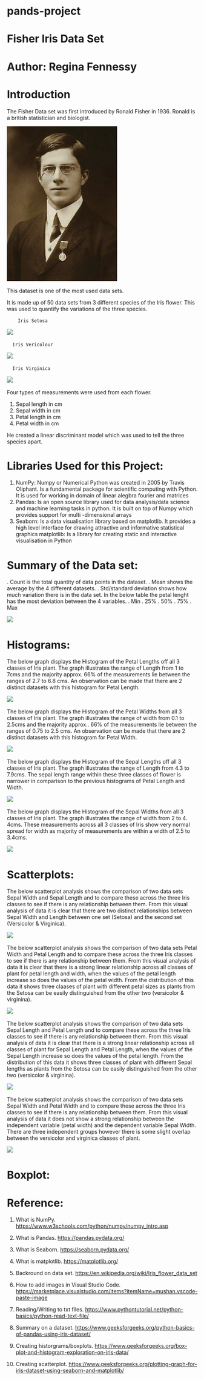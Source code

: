 # pands-project
# Fisher Iris Data Set
# Author: Regina Fennessy

# Introduction
The Fisher Data set was first introduced by Ronald Fisher in 1936. Ronald is a british statistician and biologist.

![](2022-04-29-11-57-28.png)

This dataset is one of the most used data sets.

It is made up of 50 data sets from 3 different species of the Iris flower. 
This was used to quantify the variations of the three species.

        Iris Setosa                            
![](2022-04-29-11-59-18.png) 

      Iris Vericolour   
![](2022-04-29-11-59-53.png)      

      Iris Virginica
![](2022-04-29-12-00-14.png)

Four types of measurements were used from each flower. 

1. Sepal length in cm
2. Sepal width in cm
3. Petal length in cm
4. Petal width in cm

He created a linear discriminant model which was used to tell the three species apart.


# Libraries Used for this Project:

1. NumPy: Numpy or Numerical Python was created in 2005 by Travis Oliphant. Is a fundamental package for scientific computing with Python. It is used for working in domain of linear alegbra fourier and matrices
2. Pandas: Is an open source library used for data analysis/data science and machine learning tasks in python. It is built on top of Numpy which provides support for multi -dimensional arrays
3. Seaborn: Is a data visualisation library based on matplotlib. It provides a high level interface for drawing attractive and informative statistical graphics
matplotlib: Is a library for creating static and interactive visualisation in Python

# Summary of the Data set:

. Count is the total quantity of data points in the dataset.
. Mean shows the average by the 4 different datasets.
. Std/standard deviation shows how much variation there is in the data set. In the below table the petal lenght has the most deviation between the 4 variables.
. Min
. 25%
. 50%
. 75%
. Max

![](2022-04-29-15-23-58.png)


# Histograms:

The below graph displays the Histogram of the Petal Lengths off all 3 classes of Iris plant. 
The graph illustrates the range of Length from 1 to 7cms and the majority approx. 66% of the measurements lie between the ranges of 2.7 to 6.8 cms. 
An observation can be made that there are 2 distinct datasets with this histogram for Petal Length.

![](2022-04-29-15-12-09.png)

The below graph displays the Histogram of the Petal Widths from all 3 classes of Iris plant. The graph illustrates the range of width from 0.1 to 2.5cms and the majority approx.. 66% of the measurements lie between the ranges of 0.75 to 2.5 cms. An observation can be made that there are 2 distinct datasets with this histogram for Petal Width.

![](2022-04-29-15-14-39.png)

The below graph displays the Histogram of the Sepal Lengths off all 3 classes of Iris plant. The graph illustrates the range of Length from 4.3 to 7.9cms. The sepal length range within these three classes of flower is narrower in comparison to the previous histograms of Petal Length and Width.

![](2022-04-29-15-17-22.png)

The below graph displays the Histogram of the Sepal Widths from all 3 classes of Iris plant. The graph illustrates the range of width from 2 to 4. 4cms. These measurements across all 3 classes of Iris show very normal spread for width as majority of measurements are within a width of 2.5 to 3.4cms.

![](2022-04-29-15-18-21.png)

# Scatterplots:

The below scatterplot analysis shows the comparison of two data sets Sepal Width and Sepal Length and to compare these across the three Iris classes to see if there is any relationship between them. From this visual analysis of data it is clear that there are two distinct relationships between Sepal Width and Length between one set (Setosa) and the second set (Versicolor & Virginica).

![](2022-04-29-15-19-18.png)

The below scatterplot analysis shows the comparison of two data sets Petal Width and Petal Length and to compare these across the three Iris classes to see if there is any relationship between them. From this visual analysis of data it is clear that there is a strong linear relationship across all classes of plant for petal length and width, when the values of the petal length increase so does the values of the petal width. From the distribution of this data it shows three claases of plant with different petal sizes as plants from the Setosa can be easily distinguished from the other two (versicolor & virginina).

![](2022-04-29-15-20-51.png)

The below scatterplot analysis shows the comparison of two data sets Sepal Length and Petal Length and to compare these across the three Iris classes to see if there is any relationship between them. From this visual analysis of data it is clear that there is a strong linear relationship across all classes of plant for Sepal Length and Petal Length, when the values of the Sepal Length increase so does the values of the petal length. From the distribution of this data it shows three classes of plant with different Sepal lengths as plants from the Setosa can be easily distinguished from the other two (versicolor & virginina).

![](2022-04-29-15-22-08.png)

The below scatterplot analysis shows the comparison of two data sets Sepal Width and Petal Width and to compare these across the three Iris classes to see if there is any relationship between them. From this visual analysis of data it does not show a strong relationship between the independent variable (petal width) and the dependent variable Sepal Width. There are three independent groups however there is some slight overlap between the versicolor and virginica classes of plant.

![](2022-04-29-15-22-53.png)

# Boxplot:



# Reference:

1. What is NumPy. https://www.w3schools.com/python/numpy/numpy_intro.asp

2. What is Pandas. https://pandas.pydata.org/

3. What is Seaborn. https://seaborn.pydata.org/

4. What is matplotlib. https://matplotlib.org/

5. Backround on data set. https://en.wikipedia.org/wiki/Iris_flower_data_set

6. How to add images in Visual Studio Code. https://marketplace.visualstudio.com/items?itemName=mushan.vscode-paste-image

7. Reading/Writing to txt files. https://www.pythontutorial.net/python-basics/python-read-text-file/

8. Summary on a dataset. https://www.geeksforgeeks.org/python-basics-of-pandas-using-iris-dataset/

9. Creating historgrams/boxplots. https://www.geeksforgeeks.org/box-plot-and-histogram-exploration-on-iris-data/

10. Creating scatterplot. https://www.geeksforgeeks.org/plotting-graph-for-iris-dataset-using-seaborn-and-matplotlib/



